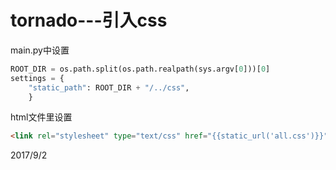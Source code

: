 # tornado---引入css

main.py中设置  
```python
ROOT_DIR = os.path.split(os.path.realpath(sys.argv[0]))[0]
settings = {
    "static_path": ROOT_DIR + "/../css",
    }
```

html文件里设置  
```html
<link rel="stylesheet" type="text/css" href="{{static_url('all.css')}}">
```


2017/9/2  
